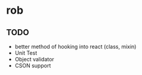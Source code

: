 # rob

## TODO
- better method of hooking into react (class, mixin)
- Unit Test
- Object validator
- CSON support
